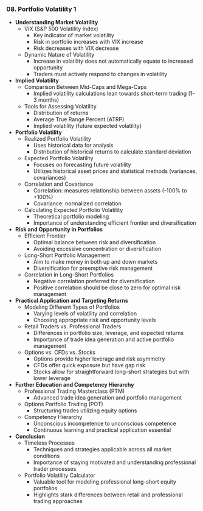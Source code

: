 ### 08. Portfolio Volatility 1
- **Understanding Market Volatility**
    - VIX (S&P 500 Volatility Index)
        - Key indicator of market volatility
        - Risk in portfolio increases with VIX increase
        - Risk decreases with VIX decrease
    - Dynamic Nature of Volatility
        - Increase in volatility does not automatically equate to increased opportunity
        - Traders must actively respond to changes in volatility
- **Implied Volatility**
    - Comparison Between Mid-Caps and Mega-Caps
        - Implied volatility calculations lean towards short-term trading (1-3 months)
    - Tools for Assessing Volatility
        - Distribution of returns
        - Average True Range Percent (ATRP)
        - Implied volatility (future expected volatility)
- **Portfolio Volatility**
    - Realized Portfolio Volatility
        - Uses historical data for analysis
        - Distribution of historical returns to calculate standard deviation
    - Expected Portfolio Volatility
        - Focuses on forecasting future volatility
        - Utilizes historical asset prices and statistical methods (variances, covariances)
    - Correlation and Covariance
        - Correlation: measures relationship between assets (-100% to +100%)
        - Covariance: normalized correlation
    - Calculating Expected Portfolio Volatility
        - Theoretical portfolio modeling
        - Importance of understanding efficient frontier and diversification
- **Risk and Opportunity in Portfolios**
    - Efficient Frontier
        - Optimal balance between risk and diversification
        - Avoiding excessive concentration or diversification
    - Long-Short Portfolio Management
        - Aim to make money in both up and down markets
        - Diversification for preemptive risk management
    - Correlation in Long-Short Portfolios
        - Negative correlation preferred for diversification
        - Positive correlation should be close to zero for optimal risk management
- **Practical Application and Targeting Returns**
    - Modeling Different Types of Portfolios
        - Varying levels of volatility and correlation
        - Choosing appropriate risk and opportunity levels
    - Retail Traders vs. Professional Traders
        - Differences in portfolio size, leverage, and expected returns
        - Importance of trade idea generation and active portfolio management
    - Options vs. CFDs vs. Stocks
        - Options provide higher leverage and risk asymmetry
        - CFDs offer quick exposure but have gap risk
        - Stocks allow for straightforward long-short strategies but with lower leverage
- **Further Education and Competency Hierarchy**
    - Professional Trading Masterclass (PTM)
        - Advanced trade idea generation and portfolio management
    - Options Portfolio Trading (POT)
        - Structuring trades utilizing equity options
    - Competency Hierarchy
        - Unconscious incompetence to unconscious competence
        - Continuous learning and practical application essential
- **Conclusion**
    - Timeless Processes
        - Techniques and strategies applicable across all market conditions
        - Importance of staying motivated and understanding professional trader processes
    - Portfolio Volatility Calculator
        - Valuable tool for modeling professional long-short equity portfolios
        - Highlights stark differences between retail and professional trading approaches
